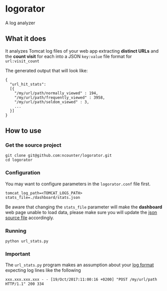 # logorator
A log analyzer


## What it does
It analyzes Tomcat log files of your web app extracting **distinct URLs** and the **count visit** for each into a JSON `key:value` file format for `url:visit_count`

The generated output that will look like:
```
{
  "url_hit_stats":
  [{
    "/my/url/path/normally_viewed" : 194,
    "/my/url/path/frequently_viewed" : 3958,
    "/my/url/path/seldom_viewed" : 3,
    ...
  }]
}
```

## How to use

### Get the source project
```
git clone git@github.com:ncounter/logorator.git
cd logorator
```

### Configuration
You may want to configure parameters in the `logorator.conf` file first.

```
tomcat_log_path=<TOMCAT_LOGS_PATH>
stats_file=./dashboard/stats.json
```
Be aware that changing the `stats_file` parameter will make the **dashboard** web page unable to load data, please make sure you will update the [json source file](https://github.com/ncounter/logorator/blob/master/dashboard/dashboard.js) accordingly.

### Running
```
python url_stats.py
```

### Important
The `url_stats.py` program makes an assumption about your [log format](https://github.com/ncounter/logorator/blob/master/url_stats.py#L19) expecting log lines like the following

`xxx.xxx.xxx.xxx - - [19/Oct/2017:11:00:16 +0200] "POST /my/url/path HTTP/1.1" 200 334`
